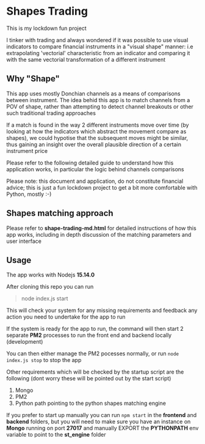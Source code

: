 # Shapes Trading

This is my lockdown fun project

I tinker with trading and always wondered if it was possible to use visual indicators to compare financial instruments in a "visual shape" manner: i.e extrapolating 'vectorial' characteristic from an indicator and comparing it with the same vectorial transformation of a different instrument

## Why "Shape"

This app uses mostly Donchian channels as a means of comparisons between instrument. The idea behid this app is to match channels from a POV of shape, rather than attempting to detect channel breakouts or other such traditional trading approaches

If a match is found in the way 2 different instruments move over time (by looking at how the indicators which abstract the movement compare as shapes),  we could hypotise that the subsequent moves might be similar, thus gaining an insight over the overall plausible direction of a certain instrument price

Please refer to the following detailed guide to understand how this application works, in particular the logic behind channels comparisons

Please note: this document and application, do not constitute financial advice; this is just a fun lockdown project to get a bit more comfortable with Python, mostly :-)
  
## Shapes matching approach

Please refer to __shape-trading-md.html__ for detailed instructions of how this app works, including in depth discussion of the matching parameters and user interface

## Usage

The app works with Nodejs __15.14.0__

After cloning this repo you can run

> node index.js start

This will check your system for any missing requirements and feedback any action you need to undertake for the app to run

If the system is ready for the app to run, the command will then start 2 separate __PM2__ processes to run the front end and backend locally (development)

You can then either manage the PM2 pocesses normally, or run `node index.js stop` to stop the app

Other requirements which will be checked by the startup script are the following (dont worry these will be pointed out by the start script)

1. Mongo
2. PM2
3. Python path pointing to the python shapes matching engine

If you prefer to start up manually you can run `npm start` in the __frontend__ and __backend__ folders, but you will need to make sure you have an instance on __Mongo__ running on port __27017__ and manually EXPORT the __PYTHONPATH__ env variable to point to the __st_engine__ folder

